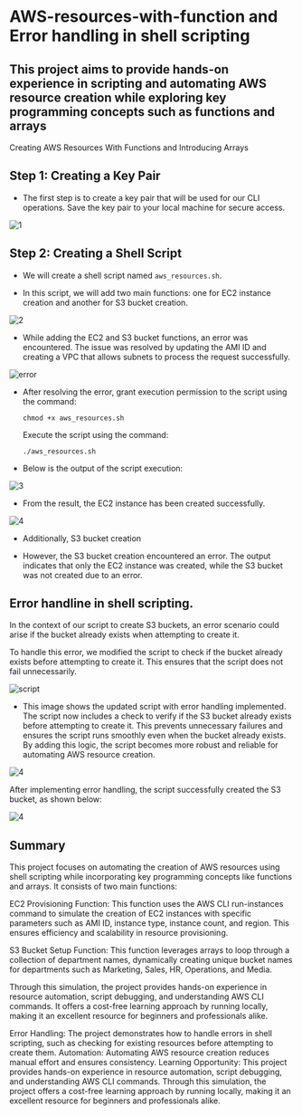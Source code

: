 # AWS-resources-with-function and Error handling in shell scripting

## This project aims to provide hands-on experience in scripting and automating AWS resource creation while exploring key programming concepts such as functions and arrays

Creating AWS Resources With Functions and Introducing Arrays

## Step 1: Creating a Key Pair

- The first step is to create a key pair that will be used for our CLI operations. Save the key pair to your local machine for secure access.

![1](./img/1.png)

## Step 2: Creating a Shell Script

- We will create a shell script named `aws_resources.sh`.

- In this script, we will add two main functions: one for EC2 instance creation and another for S3 bucket creation.

![2](./img/2.png)

- While adding the EC2 and S3 bucket functions, an error was encountered. The issue was resolved by updating the AMI ID and creating a VPC that allows subnets to process the request successfully.

![error](./img/2%20error.png)

- After resolving the error, grant execution permission to the script using the command:

  `chmod +x aws_resources.sh`

  Execute the script using the command:

  `./aws_resources.sh`

- Below is the output of the script execution:

![3](./img/3.png)


- From the result, the EC2 instance has been created successfully.


![4](./img/4.png)


- Additionally, S3 bucket creation 

- However, the S3 bucket creation encountered an error. The output indicates that only the EC2 instance was created, while the S3 bucket was not created due to an error.




## Error handline in shell scripting.

In the context of our script to create S3 buckets, an error scenario could arise if the bucket already exists when attempting to create it.

To handle this error, we modified the script to check if the bucket already exists before attempting to create it. This ensures that the script does not fail unnecessarily.


![script](./img/script%20.png)


- This image shows the updated script with error handling implemented. The script now includes a check to verify if the S3 bucket already exists before attempting to create it. This prevents unnecessary failures and ensures the script runs smoothly even when the bucket already exists. By adding this logic, the script becomes more robust and reliable for automating AWS resource creation.

![4](./img/mary%20script.png)

After implementing error handling, the script successfully created the S3 bucket, as shown below:

![4](./img/s3%20created.png)










## Summary
This project focuses on automating the creation of AWS resources using shell scripting while incorporating key programming concepts like functions and arrays. It consists of two main functions:

EC2 Provisioning Function:
This function uses the AWS CLI run-instances command to simulate the creation of EC2 instances with specific parameters such as AMI ID, instance type, instance count, and region. This ensures efficiency and scalability in resource provisioning.

S3 Bucket Setup Function:
This function leverages arrays to loop through a collection of department names, dynamically creating unique bucket names for departments such as Marketing, Sales, HR, Operations, and Media.

Through this simulation, the project provides hands-on experience in resource automation, script debugging, and understanding AWS CLI commands. It offers a cost-free learning approach by running locally, making it an excellent resource for beginners and professionals alike.


Error Handling: The project demonstrates how to handle errors in shell scripting, such as checking for existing resources before attempting to create them.
Automation: Automating AWS resource creation reduces manual effort and ensures consistency.
Learning Opportunity: This project provides hands-on experience in resource automation, script debugging, and understanding AWS CLI commands.
Through this simulation, the project offers a cost-free learning approach by running locally, making it an excellent resource for beginners and professionals alike.